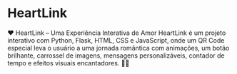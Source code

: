 # HeartLink
❤️ HeartLink – Uma Experiência Interativa de Amor HeartLink é um projeto interativo com Python, Flask, HTML, CSS e JavaScript, onde um QR Code especial leva o usuário a uma jornada romântica com animações, um botão brilhante, carrossel de imagens, mensagens personalizáveis, contador de tempo e efeitos visuais encantadores. 💖✨
